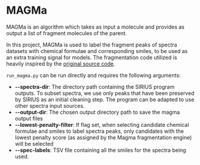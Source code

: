 # MAGMa

MAGMa is an algorithm which takes as input a molecule and provides as output a list of fragment molecules of the parent.

In this project, MAGMa is used to label the fragment peaks of spectra datasets
with chemical formulae and corresponding smiles, to be used as an extra
training signal for models. The fragmentation code utilized is heavily inspired
by the [original source code](https://github.com/NLeSC/MAGMa).

`run_magma.py` can be run directly and requires the following arguments:

- **--spectra-dir**: The directory path containing the SIRIUS program outputs.
  To subset spectra, we use only peaks that have been preserved by SIRIUS as
  an initial cleaning step. The program can be adapted to use other spectra
  input sources.   
- **--output-dir**: The chosen output directory path to save the magma output files    
- **--lowest-penalty-filter**: If flag set, when selecting candidate chemical formulae and smiles to label spectra peaks, only candidates with the lowest penalty score (as assigned by the Magma fragmentation engine) will be selected    
- **--spec-labels**: TSV file containing all the smiles for the spectra being used.   
